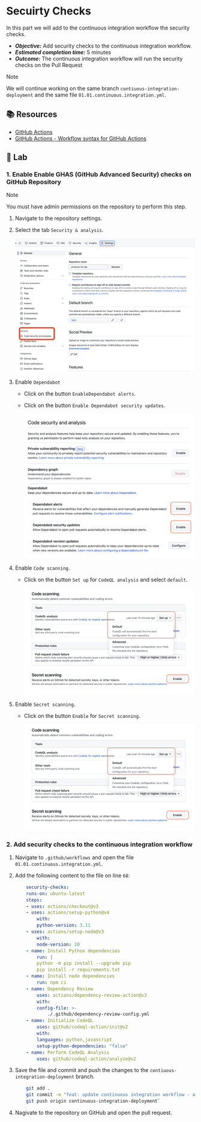 # Secuirty Checks

In this part we will add to the continuous integration workflow the security checks.

- _**Objective:**_ Add security checks to the continuous integration workflow.
- _**Estimated completion time:**_ 5 minutes
- _**Outcome:**_ The continuous integration workflow will run the security checks on the Pull Request

> [!NOTE]
> We will continue working on the same branch `contiuous-integration-deployment` and the same file `01.01.continuous.integration.yml`.

## :books: Resources

- [GitHub Actions](https://docs.github.com/en/actions)
- [GitHub Actions - Workflow syntax for GitHub Actions](https://docs.github.com/en/actions/reference/workflow-syntax-for-github-actions)

## :pencil: Lab

### 1. Enable Enable GHAS (GitHub Advanced Security) checks on GitHub Repository

> [!NOTE]
> You must have admin permissions on the repository to perform this step.

1. Navigate to the repository settings.
2. Select the tab `Security & analysis`.

    ![GHAS](../../assets/img/compliance-1.png)

3. Enable `Dependabot`
    - Click on the button `EnableDependabot alerts`.
    - Click on the button `Enable Dependabot security updates`.

      ![GHAS](../../assets/img/compliance-2.png)


4. Enable `Code scanning`.
    - Click on the button `Set up` for `CodeQL analysis` and select `default`.

      ![GHAS](../../assets/img/compliance-3.png)

5. Enable `Secret scanning`.
    - Click on the button `Enable` for `Secret scanning`.

      ![GHAS](../../assets/img/compliance-3.png)

### 2. Add security checks to the continuous integration workflow

1. Navigate to `.github/workflows` and open the file `01.01.continuous.integration.yml`.
2. Add the following content to the file on line `68`:

    ```yml
        security-checks:
        runs-on: ubuntu-latest
        steps:
        - uses: actions/checkout@v3
        - uses: actions/setup-python@v4
            with:
            python-version: 3.11
        - uses: actions/setup-node@v3
            with:
            node-version: 20
        - name: Install Python dependencies
            run: |
            python -m pip install --upgrade pip
            pip install -r requirements.txt
        - name: Install node dependencies
            run: npm ci
        - name: Dependency Review
            uses: actions/dependency-review-action@v3
            with:
            config-file: >-
                ./.github/dependency-review-config.yml
        - name: Initialize CodeQL
            uses: github/codeql-action/init@v2
            with:
            languages: python,javascript
            setup-python-dependencies: "false"
        - name: Perform CodeQL Analysis
            uses: github/codeql-action/analyze@v2
    ```

3. Save the file and commit and push the changes to the `contiuous-integration-deployment` branch.

    ```bash
        git add .
        git commit -m "feat: update continuous integration workflow - add security checks step"`
        git push origin continuous-integration-deployment`
    ```

4. Nagivate to the repository on GitHub and open the pull request.
